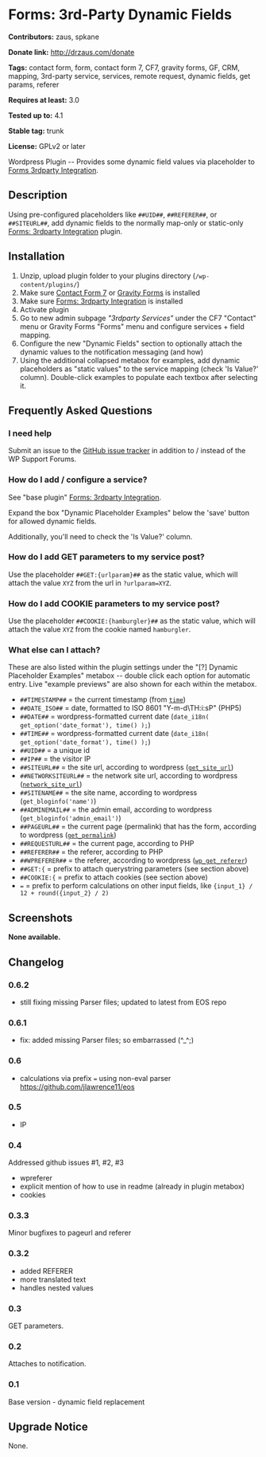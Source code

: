 # Forms: 3rd-Party Dynamic Fields #

**Contributors:** zaus, spkane

**Donate link:** http://drzaus.com/donate

**Tags:** contact form, form, contact form 7, CF7, gravity forms, GF, CRM, mapping, 3rd-party service, services, remote request, dynamic fields, get params, referer

**Requires at least:** 3.0

**Tested up to:** 4.1

**Stable tag:** trunk

**License:** GPLv2 or later

Wordpress Plugin -- Provides some dynamic field values via placeholder to [Forms 3rdparty Integration](https://github.com/zaus/forms-3rdparty-integration).

## Description ##

Using pre-configured placeholders like `##UID##`, `##REFERER##`, or `##SITEURL##`, add dynamic fields to the normally map-only or static-only [Forms: 3rdparty Integration](http://wordpress.org/plugins/forms-3rdparty-integration/) plugin.

## Installation ##

1. Unzip, upload plugin folder to your plugins directory (`/wp-content/plugins/`)
2. Make sure [Contact Form 7]  or [Gravity Forms] is installed
2. Make sure [Forms: 3rdparty Integration](http://wordpress.org/plugins/forms-3rdparty-integration/) is installed
3. Activate plugin
4. Go to new admin subpage _"3rdparty Services"_ under the CF7 "Contact" menu or Gravity Forms "Forms" menu and configure services + field mapping.
5. Configure the new "Dynamic Fields" section to optionally attach the dynamic values to the notification messaging (and how)
6. Using the additional collapsed metabox for examples, add dynamic placeholders as "static values" to the service mapping (check 'Is Value?' column).  Double-click examples to populate each textbox after selecting it.

[Contact Form 7]: http://wordpress.org/extend/plugins/contact-form-7/ "Contact Form 7"

[Gravity Forms]: http://www.gravityforms.com/ "Gravity Forms"


## Frequently Asked Questions ##

### I need help ###

Submit an issue to the [GitHub issue tracker] in addition to / instead of the WP Support Forums.

[GitHub issue tracker]: https://github.com/zaus/forms-3rdparty-dynamicfields/issues "GitHub issue tracker"


### How do I add / configure a service? ###

See "base plugin" [Forms: 3rdparty Integration](http://wordpress.org/plugins/forms-3rdparty-integration/).


Expand the box "Dynamic Placeholder Examples" below the 'save' button for allowed dynamic fields.

Additionally, you'll need to check the 'Is Value?' column.

### How do I add GET parameters to my service post? ###

Use the placeholder `##GET:{urlparam}##` as the static value, which will attach the value `XYZ` from the url in `?urlparam=XYZ`.

### How do I add COOKIE parameters to my service post? ###

Use the placeholder `##COOKIE:{hamburgler}##` as the static value, which will attach the value `XYZ` from the cookie named `hamburgler`.

### What else can I attach? ###

These are also listed within the plugin settings under the "[?] Dynamic Placeholder Examples" metabox -- double click each option for automatic entry.  Live "example previews" are also shown for each within the metabox.

* `##TIMESTAMP##` = the current timestamp (from [`time`](http://php.net/manual/en/function.time.php))
* `##DATE_ISO##` = date, formatted to ISO 8601 "Y-m-d\TH:i:sP" (PHP5)
* `##DATE##` = wordpress-formatted current date (`date_i18n( get_option('date_format'), time() );`)
* `##TIME##` = wordpress-formatted current date (`date_i18n( get_option('date_format'), time() );`)
* `##UID##` = a unique id
* `##IP##` = the visitor IP
* `##SITEURL##` = the site url, according to wordpress ([`get_site_url`](http://codex.wordpress.org/Function_Reference/get_site_url))
* `##NETWORKSITEURL##` = the network site url, according to wordpress ([`network_site_url`](http://codex.wordpress.org/Function_Reference/network_site_url))
* `##SITENAME##` = the site name, according to wordpress (`get_bloginfo('name')`)
* `##ADMINEMAIL##` = the admin email, according to wordpress (`get_bloginfo('admin_email')`)
* `##PAGEURL##` = the current page (permalink) that has the form, according to wordpress ([`get_permalink`](http://codex.wordpress.org/Function_Reference/get_permalink))
* `##REQUESTURL##` = the current page, according to PHP
* `##REFERER##` = the referer, according to PHP
* `##WPREFERER##` = the referer, according to wordpress ([`wp_get_referer`](http://codex.wordpress.org/Function_Reference/wp_get_referer))
* `##GET:{` = prefix to attach querystring parameters (see section above)
* `##COOKIE:{` = prefix to attach cookies (see section above)
* `=` = prefix to perform calculations on other input fields, like `{input_1} / 12 + round({input_2} / 2)`


## Screenshots ##

__None available.__

## Changelog ##

### 0.6.2 ###
* still fixing missing Parser files; updated to latest from EOS repo

### 0.6.1 ###
* fix: added missing Parser files; so embarrassed (^_^;)

### 0.6 ###
* calculations via prefix `=` using non-eval parser https://github.com/jlawrence11/eos

### 0.5 ###
* IP

### 0.4 ###
Addressed github issues #1, #2, #3

* wpreferer
* explicit mention of how to use in readme (already in plugin metabox)
* cookies

### 0.3.3 ###
Minor bugfixes to pageurl and referer

### 0.3.2 ###
* added REFERER
* more translated text
* handles nested values

### 0.3 ###
GET parameters.

### 0.2 ###
Attaches to notification.

### 0.1 ###
Base version - dynamic field replacement

## Upgrade Notice ##

None.